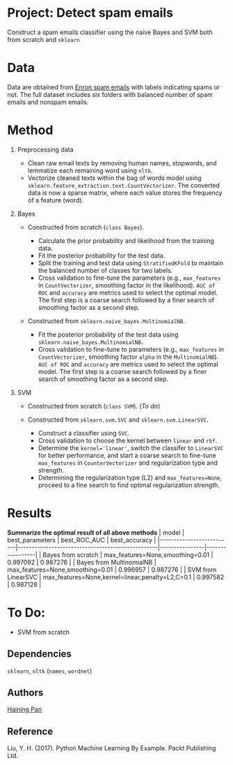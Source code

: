 
# Project: Detect spam emails
Construct a spam emails classifier using the naive Bayes and SVM
both from scratch and `sklearn`

#  Data
Data are obtained from [Enron spam emails](http://www.aueb.gr/users/ion/data/enron-spam/preprocessed/enron{}.tar.gz) with labels indicating spams or not. The full dataset includes six folders with balanced number of spam emails and nonspam emails.

# Method
1. Preprocessing data
    * Clean raw email texts by removing human names, stopwords, and lemmatize each remaining word using `nltk`.
    *  Vectorize cleaned texts within the bag of words model using `sklearn.feature_extraction.text.CountVectorizer`. The converted data is now a sparse matrix, where each value stores the frequency of a feature (word).

2. Bayes
    * Constructed from scratch (`class Bayes`).
        * Calculate the prior probability and likelihood from the training data.
        * Fit the posterior probability for the test data.
        * Split the training and test data using `StratifiedKFold` to maintain the balanced number of classes for two labels. 
        * Cross validation to fine-tune the parameters (e.g., `max_features` in `CountVectorizer`, smoothing factor in the likelihood). `AUC of ROC` and `accuracy` are metrics used to select the optimal model. The first step is a coarse search followed by a finer search of smoothing factor as a second step.

    * Constructed from `sklearn.naive_bayes.MultinomialNB`.
        * Fit the posterior probability of the test data using `sklearn.naive_bayes.MultinomialNB`. 
        * Cross validation to fine-tune to parameters (e.g., `max_features` in `CountVectorizer`, smoothing factor `alpha` in the `MultinomialNB`). `AUC of ROC` and `accuracy` are metrics used to select the optimal model. The first step is a coarse search followed by a finer search of smoothing factor as a second step.

2. SVM
    * Constructed from scratch (`class SVM`). (*To do*)

    * Constructed from `sklearn.svm.SVC` and `sklearn.svm.LinearSVC`.
        * Construct a classifier using `SVC`.
        * Cross validation to choose the kernel between `linear` and `rbf`.
        * Determine the `kernel='linear'`, switch the classifer to `LinearSVC` for better performance, and start a coarse search to fine-tune `max_features` in `CounterVectorizer` and regularization type and strength.
        * Determining the regularization type (L2) and `max_features=None`, proceed to a fine search to find optimal regularization strength.


# Results
**Summarize the optimal result of all above methods**
| model                    | best_parameters                                  |   best_ROC_AUC |   best_accuracy |
|--------------------------|--------------------------------------------------|----------------|-----------------|
| Bayes from scratch       | max_features=None,smoothing=0.01                 |       0.997092 |        0.987276 |
| Bayes from MultinomialNB | max_features=None,smoothing=0.01                 |       0.996957 |        0.987276 |
| SVM from LinearSVC       | max_features=None,kernel=linear,penalty=L2,C=0.1 |       0.997582 |        0.987128 |



# To Do:
* SVM from scratch

## Dependencies
`sklearn`, `nltk` (`names`, `wordnet`)

## Authors
[Haining Pan](https://github.com/hainingpan)

## Reference
Liu, Y. H. (2017). Python Machine Learning By Example. Packt Publishing Ltd.


